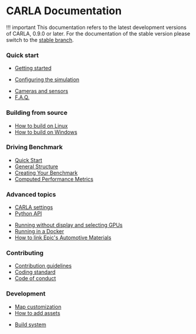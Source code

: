 <h1>CARLA Documentation</h1>

!!! important
    This documentation refers to the latest development versions of CARLA, 0.9.0
    or later. For the documentation of the stable version please switch to the
    [stable branch](https://carla.readthedocs.io/en/stable/).

<h3>Quick start</h3>

  * [Getting started](getting_started.md)
  <!-- * [Running the simulator](running_simulator_standalone.md) -->
  <!-- * [Connecting a Python client](connecting_the_client.md) -->
  * [Configuring the simulation](configuring_the_simulation.md)
  <!-- * [Measurements](measurements.md) -->
  * [Cameras and sensors](cameras_and_sensors.md)
  * [F.A.Q.](faq.md)

<h3>Building from source</h3>

  * [How to build on Linux](how_to_build_on_linux.md)
  * [How to build on Windows](how_to_build_on_windows.md)

<h3> Driving Benchmark </h3>

  * [Quick Start](benchmark_start.md)
  * [General Structure](benchmark_structure.md)
  * [Creating Your Benchmark](benchmark_creating.md)
  * [Computed Performance Metrics](benchmark_metrics.md)

<h3>Advanced topics</h3>

  * [CARLA settings](carla_settings.md)
  * [Python API](python_api.md)
  <!-- * [Simulator keyboard input](simulator_keyboard_input.md) -->
  * [Running without display and selecting GPUs](carla_headless.md)
  * [Running in a Docker](carla_docker.md)
  * [How to link Epic's Automotive Materials](epic_automotive_materials.md)

<h3>Contributing</h3>

  * [Contribution guidelines](CONTRIBUTING.md)
  * [Coding standard](coding_standard.md)
  * [Code of conduct](CODE_OF_CONDUCT.md)

<h3>Development</h3>

  * [Map customization](map_customization.md)
  * [How to add assets](how_to_add_assets.md)
  <!-- * [CARLA design](carla_design.md) -->
  <!-- * [CarlaServer documentation](carla_server.md) -->
  * [Build system](build_system.md)

